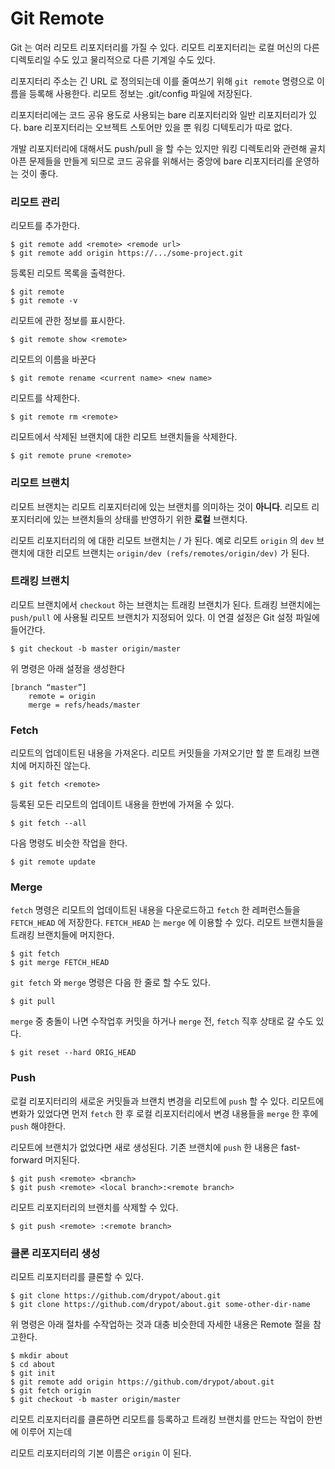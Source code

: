 # Git Remote

Git 는 여러 리모트 리포지터리를 가질 수 있다.
리모트 리포지터리는 로컬 머신의 다른 디렉토리일 수도 있고 물리적으로 다른 기계일 수도 있다.

리포지터리 주소는 긴 URL 로 정의되는데 이를 줄여쓰기 위해 `git remote` 명령으로 이름을 등록해 사용한다.
리모트 정보는 .git/config 파일에 저장된다.

리포지터리에는 코드 공유 용도로 사용되는 bare 리포지터리와 일반 리포지터리가 있다.
bare 리포지터리는 오브젝트 스토어만 있을 뿐 워킹 디텍토리가 따로 없다.

개발 리포지터리에 대해서도 push/pull 을 할 수는 있지만 워킹 디렉토리와 관련해 골치아픈 문제들을 만들게 되므로
코드 공유를 위해서는 중앙에 bare 리포지터리를 운영하는 것이 좋다.

	
### 리모트 관리

리모트를 추가한다.

	$ git remote add <remote> <remode url>
	$ git remote add origin https://.../some-project.git

등록된 리모트 목록을 출력한다.

	$ git remote
	$ git remote -v

리모트에 관한 정보를 표시한다.

	$ git remote show <remote>

리모트의 이름을 바꾼다

	$ git remote rename <current name> <new name>

리모트를 삭제한다.

	$ git remote rm <remote>

리모트에서 삭제된 브랜치에 대한 리모트 브랜치들을 삭제한다.

	$ git remote prune <remote>


### 리모트 브랜치

리모트 브랜치는 리모트 리포지터리에 있는 브랜치를 의미하는 것이 **아니다**.
리모트 리포지터리에 있는 브랜치들의 상태를 반영하기 위한 **로컬** 브랜치다.

리모트 리포지터리의 <branch> 에 대한 리모트 브랜치는 <remote>/<branch> 가 된다.
예로 리모트 `origin` 의 `dev` 브랜치에 대한 리모트 브랜치는 `origin/dev (refs/remotes/origin/dev)` 가 된다.


### 트래킹 브랜치

리모트 브랜치에서 `checkout` 하는 브랜치는 트래킹 브랜치가 된다.
트래킹 브랜치에는 `push/pull` 에 사용될 리모트 브랜치가 지정되어 있다.
이 연결 설정은 Git 설정 파일에 들어간다.

	$ git checkout -b master origin/master

위 명령은 아래 설정을 생성한다

	[branch “master”]
		remote = origin
		merge = refs/heads/master


### Fetch

리모트의 업데이트된 내용을 가져온다.
리모트 커밋들을 가져오기만 할 뿐 트래킹 브랜치에 머지하진 않는다.

	$ git fetch <remote>

등록된 모든 리모트의 업데이트 내용을 한번에 가져올 수 있다.

	$ git fetch --all

다음 명령도 비슷한 작업을 한다.

	$ git remote update


### Merge

`fetch` 명령은 리모트의 업데이트된 내용을 다운로드하고 `fetch` 한 레퍼런스들을 `FETCH_HEAD` 에 저장한다.
`FETCH_HEAD` 는 `merge` 에 이용할 수 있다. 리모트 브랜치들을 트래킹 브랜치들에 머지한다.

	$ git fetch
	$ git merge FETCH_HEAD

`git fetch` 와 `merge` 명령은 다음 한 줄로 할 수도 있다.

	$ git pull

`merge` 중 충돌이 나면 수작업후 커밋을 하거나 `merge` 전, `fetch` 직후 상태로 갈 수도 있다.

	$ git reset --hard ORIG_HEAD


### Push

로컬 리포지터리의 새로운 커밋들과 브랜치 변경을 리모트에 `push` 할 수 있다.
리모트에 변화가 있었다면 먼저 `fetch` 한 후 로컬 리포지터리에서 변경 내용들을 `merge` 한 후에 `push` 해야한다.

리모트에 <branch> 브랜치가 없었다면 새로 생성된다.
기존 브랜치에 `push` 한 내용은 fast-forward 머지된다.

	$ git push <remote> <branch>
	$ git push <remote> <local branch>:<remote branch>

리모트 리포지터리의 브랜치를 삭제할 수 있다.

	$ git push <remote> :<remote branch>

### 클론 리포지터리 생성

리모트 리포지터리를 클론할 수 있다.

	$ git clone https://github.com/drypot/about.git
	$ git clone https://github.com/drypot/about.git some-other-dir-name

위 명령은 아래 절차를 수작업하는 것과 대충 비슷한데 자세한 내용은 Remote 절을 참고한다.

	$ mkdir about
	$ cd about
	$ git init
	$ git remote add origin https://github.com/drypot/about.git
	$ git fetch origin
	$ git checkout -b master origin/master


리모트 리포지터리를 클론하면 리모트를 등록하고 트래킹 브랜치를 만드는 작업이 한번에 이루어 지는데


리모트 리포지터리의 기본 이름은 `origin` 이 된다.


